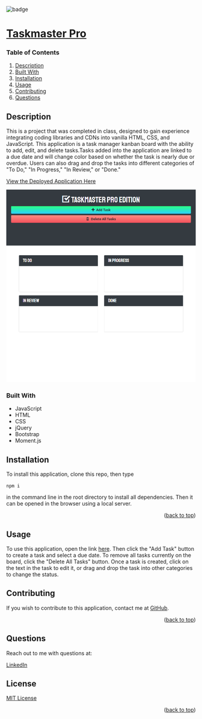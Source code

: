 
<div id="top"></div>

![badge](https://img.shields.io/badge/license-MIT-brightgreen)

# [Taskmaster Pro](https://github.com/apatheticjedi/taskmaster-pro)

### Table of Contents

1. [Description](#description)
2. [Built With](#built-with)
3. [Installation](#installation)
4. [Usage](#usage)
5. [Contributing](#contributing)
6. [Questions](#questions)

## Description

This is a project that was completed in class, designed to gain experience integrating coding libraries and CDNs into vanilla HTML, CSS, and JavaScript. This application is a task manager kanban board with the ability to add, edit, and delete tasks.Tasks added into the application are linked to a due date and will change color based on whether the task is nearly due or overdue. Users can also drag and drop the tasks into different categories of "To Do," "In Progress," "In Review," or "Done." 

[View the Deployed Application Here](https://apatheticjedi.github.io/taskmaster-pro/)

![Taskmaster Pro Screenshot](/assets/images/screencapture-apatheticjedi-github-io-taskmaster-pro-2023-02-08-13_44_40.png)

### Built With


* JavaScript
* HTML
* CSS
* jQuery
* Bootstrap 
* Moment.js

## Installation

To install this application, clone this repo, then type 
~~~
npm i
~~~ 
in the command line in the root directory to install all dependencies. Then it can be opened in the browser using a local server.

<p align="right">(<a href="#top">back to top</a>)</p>

## Usage

To use this application, open the link [here](https://apatheticjedi.github.io/taskmaster-pro/). Then click the "Add Task" button to create a task and select a due date. To remove all tasks currently on the board, click the "Delete All Tasks" button. Once a task is created, click on the text in the task to edit it, or drag and drop the task into other categories to change the status.

## Contributing

If you wish to contribute to this application, contact me at [GitHub](https://github.com/apatheticjedi).

<p align="right">(<a href="#top">back to top</a>)</p>



## Questions

Reach out to me with questions at:

[LinkedIn](https://www.linkedin.com/in/davidlundt/)


## License

[MIT License](https://spdx.org/licenses/MIT.html)


<p align="right">(<a href="#top">back to top</a>)</p>
